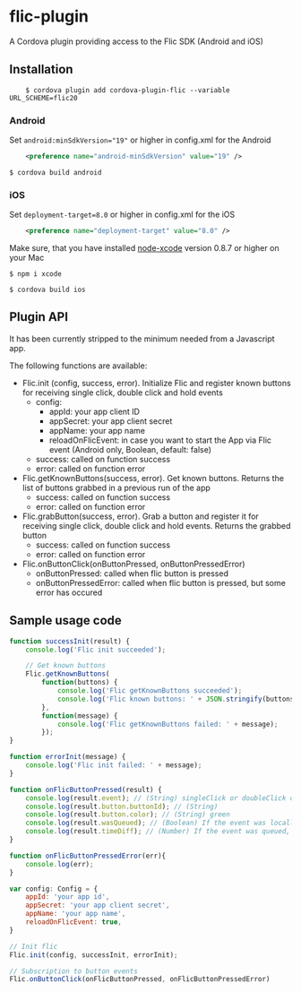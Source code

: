 # flic-plugin
A Cordova plugin providing access to the Flic SDK (Android and iOS)

## Installation

```
    $ cordova plugin add cordova-plugin-flic --variable URL_SCHEME=flic20
```

### Android

Set `android:minSdkVersion="19"` or higher in config.xml for the Android
```xml
	<preference name="android-minSdkVersion" value="19" />
```

	$ cordova build android

### iOS

Set `deployment-target=8.0` or higher in config.xml for the iOS 

```xml
	<preference name="deployment-target" value="8.0" />
```

Make sure, that you have installed [node-xcode](https://www.npmjs.com/package/xcode) version 0.8.7 or higher on your Mac

```
$ npm i xcode
```

	$ cordova build ios

## Plugin API
It has been currently stripped to the minimum needed from a Javascript app.

The following functions are available:

* Flic.init (config, success, error). Initialize Flic and register known buttons for receiving single click, double click and hold events
  * config:
	* appId: your app client ID
	* appSecret: your app client secret
	* appName: your app name
	* reloadOnFlicEvent: in case you want to start the App via Flic event (Android only, Boolean, default: false)
  * success: called on function success
  * error: called on function error
* Flic.getKnownButtons(success, error). Get known buttons. Returns the list of buttons grabbed in a previous run of the app
  * success: called on function success
  * error: called on function error
* Flic.grabButton(success, error). Grab a button and register it for receiving single click, double click and hold events. Returns the grabbed button
  * success: called on function success
  * error: called on function error
* Flic.onButtonClick(onButtonPressed, onButtonPressedError)
  * onButtonPressed: called when flic button is pressed
  * onButtonPressedError: called when flic button is pressed, but some error has occured

## Sample usage code
```Javascript
function successInit(result) {
    console.log('Flic init succeeded');

    // Get known buttons
    Flic.getKnownButtons(
        function(buttons) {
            console.log('Flic getKnownButtons succeeded');
            console.log('Flic known buttons: ' + JSON.stringify(buttons));
        },
        function(message) {
            console.log('Flic getKnownButtons failed: ' + message);
        });
}

function errorInit(message) {
    console.log('Flic init failed: ' + message);
}

function onFlicButtonPressed(result) {
    console.log(result.event); // (String) singleClick or doubleClick or hold
    console.log(result.button.buttonId); // (String)
    console.log(result.button.color); // (String) green
    console.log(result.wasQueued); // (Boolean) If the event was locally queued in the button because it was disconnected. After the connection is completed, the event will be sent with this parameter set to true.
    console.log(result.timeDiff); // (Number) If the event was queued, the timeDiff will be the number of seconds since the event happened.
}

function onFlicButtonPressedError(err){
    console.log(err);
}

var config: Config = {
    appId: 'your app id',
    appSecret: 'your app client secret',
    appName: 'your app name',
    reloadOnFlicEvent: true,
}

// Init flic
Flic.init(config, successInit, errorInit);

// Subscription to button events
Flic.onButtonClick(onFlicButtonPressed, onFlicButtonPressedError)
```
